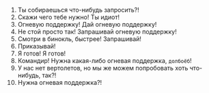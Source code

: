 1. Ты собираешься что-нибудь запросить?!
2. Скажи чего тебе нужно! Ты идиот!
3. Огневую поддержку! Дай огневую поддержку!
4. Не стой просто так! Запрашивай огневую поддержку!
5. Смотри в бинокль, быстрее! Запрашивай!
6. Приказывай!
7. Я готов! Я готов!
8. Командир! Нужна какая-либо огневая поддержка, `долбоёб`!
9. У нас нет вертолетов, но мы же можем попробовать хоть что-нибудь, так?!
10. Нужна огневая поддержка?!